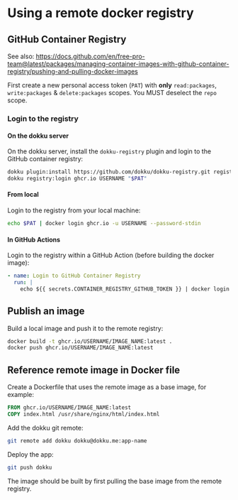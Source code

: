 # Using a remote docker registry

## GitHub Container Registry

See also: https://docs.github.com/en/free-pro-team@latest/packages/managing-container-images-with-github-container-registry/pushing-and-pulling-docker-images

First create a new personal access token (`PAT`) with **only** `read:packages`, `write:packages` & `delete:packages` scopes. You MUST deselect the `repo` scope.

### Login to the registry

#### On the dokku server

On the dokku server, install the `dokku-registry` plugin and login to the GitHub container registry:

```bash
dokku plugin:install https://github.com/dokku/dokku-registry.git registry
dokku registry:login ghcr.io USERNAME "$PAT"
```

#### From local

Login to the registry from your local machine:

```bash
echo $PAT | docker login ghcr.io -u USERNAME --password-stdin
```

#### In GitHub Actions

Login to the registry within a GitHub Action (before building the docker image):

```yml
- name: Login to GitHub Container Registry
  run: |
    echo ${{ secrets.CONTAINER_REGISTRY_GITHUB_TOKEN }} | docker login ghcr.io -u ${{ secrets.USERNAME_GITHUB }} --password-stdin
```

## Publish an image

Build a local image and push it to the remote registry:

```bash
docker build -t ghcr.io/USERNAME/IMAGE_NAME:latest .
docker push ghcr.io/USERNAME/IMAGE_NAME:latest
```

## Reference remote image in Docker file

Create a Dockerfile that uses the remote image as a base image, for example:

```Dockerfile
FROM ghcr.io/USERNAME/IMAGE_NAME:latest
COPY index.html /usr/share/nginx/html/index.html
```

Add the dokku git remote:

```bash
git remote add dokku dokku@dokku.me:app-name
```

Deploy the app:

```bash
git push dokku
```

The image should be built by first pulling the base image from the remote registry.
